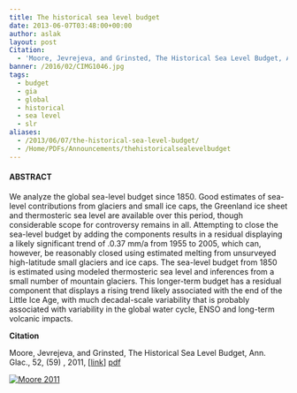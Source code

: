 ```yaml
---
title: The historical sea level budget
date: 2013-06-07T03:48:00+00:00
author: aslak
layout: post
Citation:
  - 'Moore, Jevrejeva, and Grinsted, The Historical Sea Level Budget, Ann. Glac., 52, (59) , 2011, [link]'
banner: /2016/02/CIMG1046.jpg
tags:
  - budget
  - gia
  - global
  - historical
  - sea level
  - slr
aliases:
  - /2013/06/07/the-historical-sea-level-budget/
  - /Home/PDFs/Announcements/thehistoricalsealevelbudget
---
```

#### **ABSTRACT**

We analyze the global sea-level budget since 1850. Good estimates of sea-level contributions from glaciers and small ice caps, the Greenland ice sheet and thermosteric sea level are available over this period, though considerable scope for controversy remains in all. Attempting to close the sea-level budget by adding the components results in a residual displaying a likely significant trend of .0.37 mm/a from 1955 to 2005, which can, however, be reasonably closed using estimated melting from unsurveyed high-latitude small glaciers and ice caps. The sea-level budget from 1850 is estimated using modeled thermosteric sea level and inferences from a small number of mountain glaciers. This longer-term budget has a residual component that displays a rising trend likely associated with the end of the Little Ice Age, with much decadal-scale variability that is probably associated with variability in the global water cycle, ENSO and long-term volcanic impacts.

**Citation**
  
Moore, Jevrejeva, and Grinsted, The Historical Sea Level Budget, Ann. Glac., 52, (59) , 2011, [[link](http://www.igsoc.org/annals/v52/59/a59a019.pdf)] [pdf](/2016/03/moore-annals11-historical-sea-level-budget)

 

[![Moore 2011](/2016/02/moore2011.png)](/2016/02/moore2011.png)

 

 
